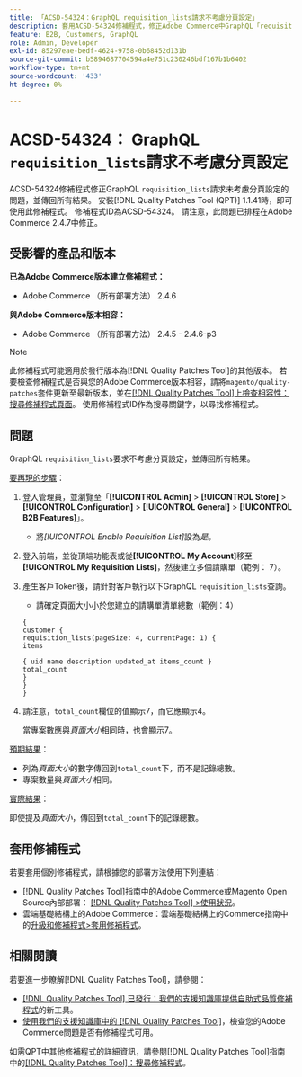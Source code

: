 ```yaml
---
title: 「ACSD-54324：GraphQL requisition_lists請求不考慮分頁設定」
description: 套用ACSD-54324修補程式，修正Adobe Commerce中GraphQL「requisition_lists」請求不考慮分頁設定並傳回所有結果的問題。
feature: B2B, Customers, GraphQL
role: Admin, Developer
exl-id: 85297eae-bedf-4624-9758-0b68452d131b
source-git-commit: b5894687704594a4e751c230246bdf167b1b6402
workflow-type: tm+mt
source-wordcount: '433'
ht-degree: 0%

---
```


# ACSD-54324： GraphQL `requisition_lists`請求不考慮分頁設定

ACSD-54324修補程式修正GraphQL `requisition_lists`請求未考慮分頁設定的問題，並傳回所有結果。 安裝[!DNL Quality Patches Tool (QPT)] 1.1.41時，即可使用此修補程式。 修補程式ID為ACSD-54324。 請注意，此問題已排程在Adobe Commerce 2.4.7中修正。

## 受影響的產品和版本

**已為Adobe Commerce版本建立修補程式：**

* Adobe Commerce （所有部署方法） 2.4.6

**與Adobe Commerce版本相容：**

* Adobe Commerce （所有部署方法） 2.4.5 - 2.4.6-p3

>[!NOTE]
>
>此修補程式可能適用於發行版本為[!DNL Quality Patches Tool]的其他版本。 若要檢查修補程式是否與您的Adobe Commerce版本相容，請將`magento/quality-patches`套件更新至最新版本，並在[[!DNL Quality Patches Tool]上檢查相容性：搜尋修補程式頁面](https://experienceleague.adobe.com/tools/commerce-quality-patches/index.html)。 使用修補程式ID作為搜尋關鍵字，以尋找修補程式。

## 問題

GraphQL `requisition_lists`要求不考慮分頁設定，並傳回所有結果。

<u>要再現的步驟</u>：

1. 登入管理員，並瀏覽至「**[!UICONTROL Admin]** > **[!UICONTROL Store]** > **[!UICONTROL Configuration]** > **[!UICONTROL General]** > **[!UICONTROL B2B Features]**」。

   * 將&#x200B;*[!UICONTROL Enable Requisition List]*&#x200B;設為&#x200B;*是*。

1. 登入前端，並從頂端功能表或從&#x200B;**[!UICONTROL My Account]**&#x200B;移至&#x200B;**[!UICONTROL My Requisition Lists]**，然後建立多個請購單（範例： 7）。
1. 產生客戶Token後，請針對客戶執行以下GraphQL `requisition_lists`查詢。

   * 請確定頁面大小小於您建立的請購單清單總數（範例：4）

   ```
   {
   customer {
   requisition_lists(pageSize: 4, currentPage: 1) {
   items
   
   { uid name description updated_at items_count }
   total_count
   }
   }
   }
   ```

1. 請注意，`total_count`欄位的值顯示7，而它應顯示4。

   當專案數應與&#x200B;*頁面大小*&#x200B;相同時，也會顯示7。

<u>預期結果</u>：

* 列為&#x200B;*頁面大小*&#x200B;的數字傳回到`total_count`下，而不是記錄總數。
* 專案數量與&#x200B;*頁面大小*&#x200B;相同。

<u>實際結果</u>：

即使提及&#x200B;*頁面大小*，傳回到`total_count`下的記錄總數。

## 套用修補程式

若要套用個別修補程式，請根據您的部署方法使用下列連結：

* [!DNL Quality Patches Tool]指南中的Adobe Commerce或Magento Open Source內部部署： [[!DNL Quality Patches Tool] >使用狀況](https://experienceleague.adobe.com/docs/commerce-operations/tools/quality-patches-tool/usage.html)。
* 雲端基礎結構上的Adobe Commerce：雲端基礎結構上的Commerce指南中的[升級和修補程式>套用修補程式](https://experienceleague.adobe.com/docs/commerce-cloud-service/user-guide/develop/upgrade/apply-patches.html)。

## 相關閱讀

若要進一步瞭解[!DNL Quality Patches Tool]，請參閱：

* [[!DNL Quality Patches Tool] 已發行：我們的支援知識庫提供自助式品質修補程式](/help/announcements/adobe-commerce-announcements/magento-quality-patches-released-new-tool-to-self-serve-quality-patches.md)的新工具。
* [使用我們的支援知識庫中的 [!DNL Quality Patches Tool]](/help/support-tools/patches-available-in-qpt-tool/check-patch-for-magento-issue-with-magento-quality-patches.md)，檢查您的Adobe Commerce問題是否有修補程式可用。

如需QPT中其他修補程式的詳細資訊，請參閱[!DNL Quality Patches Tool]指南中的[[!DNL Quality Patches Tool]：搜尋修補程式](https://experienceleague.adobe.com/tools/commerce-quality-patches/index.html)。
